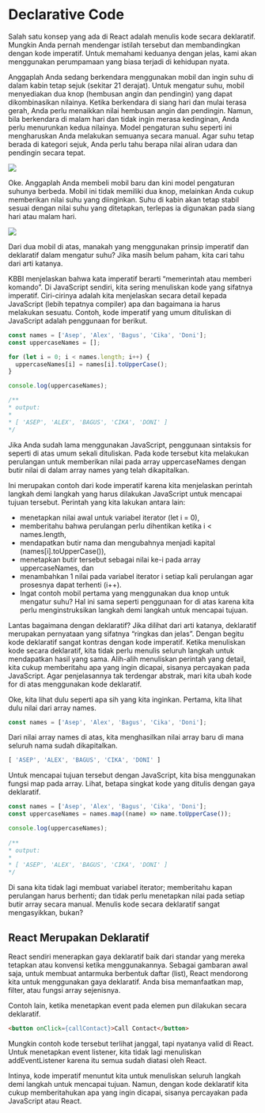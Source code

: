 # Declarative Code
Salah satu konsep yang ada di React adalah menulis kode secara deklaratif. Mungkin Anda pernah mendengar istilah tersebut dan membandingkan dengan kode imperatif. Untuk memahami keduanya dengan jelas, kami akan menggunakan perumpamaan yang biasa terjadi di kehidupan nyata.

Anggaplah Anda sedang berkendara menggunakan mobil dan ingin suhu di dalam kabin tetap sejuk (sekitar 21 derajat). Untuk mengatur suhu, mobil menyediakan dua knop (hembusan angin dan pendingin) yang dapat dikombinasikan nilainya. Ketika berkendara di siang hari dan mulai terasa gerah, Anda perlu menaikkan nilai hembusan angin dan pendingin. Namun, bila berkendara di malam hari dan tidak ingin merasa kedinginan, Anda perlu menurunkan kedua nilainya. Model pengaturan suhu seperti ini mengharuskan Anda melakukan semuanya secara manual. Agar suhu tetap berada di kategori sejuk, Anda perlu tahu berapa nilai aliran udara dan pendingin secara tepat.

![](https://dicoding-web-img.sgp1.cdn.digitaloceanspaces.com/original/academy/dos:54e9140936e59fd263b1d46954b170c420220411170045.jpeg)

Oke. Anggaplah Anda membeli mobil baru dan kini model pengaturan suhunya berbeda. Mobil ini tidak memiliki dua knop, melainkan Anda cukup memberikan nilai suhu yang diinginkan. Suhu di kabin akan tetap stabil sesuai dengan nilai suhu yang ditetapkan, terlepas ia digunakan pada siang hari atau malam hari.

![](https://dicoding-web-img.sgp1.cdn.digitaloceanspaces.com/original/academy/dos:22949ac91c43ffd3f52fcd6253c36d0a20220411170045.jpeg)

Dari dua mobil di atas, manakah yang menggunakan prinsip imperatif dan deklaratif dalam mengatur suhu? Jika masih belum paham, kita cari tahu dari arti katanya.

KBBI menjelaskan bahwa kata imperatif berarti “memerintah atau memberi komando”. Di JavaScript sendiri, kita sering menuliskan kode yang sifatnya imperatif. Ciri-cirinya adalah kita menjelaskan secara detail kepada JavaScript (lebih tepatnya compiler) apa dan bagaimana ia harus melakukan sesuatu. Contoh, kode imperatif yang umum dituliskan di JavaScript adalah penggunaan for berikut.

```js
const names = ['Asep', 'Alex', 'Bagus', 'Cika', 'Doni'];
const uppercaseNames = [];

for (let i = 0; i < names.length; i++) {
  uppercaseNames[i] = names[i].toUpperCase();
}

console.log(uppercaseNames);

/**
* output:
*
* [ 'ASEP', 'ALEX', 'BAGUS', 'CIKA', 'DONI' ]
*/
```

Jika Anda sudah lama menggunakan JavaScript, penggunaan sintaksis for seperti di atas umum sekali dituliskan. Pada kode tersebut kita melakukan perulangan untuk memberikan nilai pada array uppercaseNames dengan butir nilai di dalam array names yang telah dikapitalkan.

Ini merupakan contoh dari kode imperatif karena kita menjelaskan perintah langkah demi langkah yang harus dilakukan JavaScript untuk mencapai tujuan tersebut. Perintah yang kita lakukan antara lain:

- menetapkan nilai awal untuk variabel iterator (let i = 0),
- memberitahu bahwa perulangan perlu dihentikan ketika i < names.length,
- mendapatkan butir nama dan mengubahnya menjadi kapital (names[i].toUpperCase()),
- menetapkan butir tersebut sebagai nilai ke-i pada array uppercaseNames, dan
- menambahkan 1 nilai pada variabel iterator i setiap kali perulangan agar prosesnya dapat terhenti (i++).
- Ingat contoh mobil pertama yang menggunakan dua knop untuk mengatur suhu? Hal ini sama seperti penggunaan for di atas karena kita perlu menginstruksikan langkah demi langkah untuk mencapai tujuan.

Lantas bagaimana dengan deklaratif? Jika dilihat dari arti katanya, deklaratif merupakan pernyataan yang sifatnya “ringkas dan jelas”. Dengan begitu kode deklaratif sangat kontras dengan kode imperatif. Ketika menuliskan kode secara deklaratif, kita tidak perlu menulis seluruh langkah untuk mendapatkan hasil yang sama. Alih-alih menuliskan perintah yang detail, kita cukup memberitahu apa yang ingin dicapai, sisanya percayakan pada JavaScript. Agar penjelasannya tak terdengar abstrak, mari kita ubah kode for di atas menggunakan kode deklaratif.

Oke, kita lihat dulu seperti apa sih yang kita inginkan. Pertama, kita lihat dulu nilai dari array names.
```js
const names = ['Asep', 'Alex', 'Bagus', 'Cika', 'Doni'];
```
Dari nilai array names di atas, kita menghasilkan nilai array baru di mana seluruh nama sudah dikapitalkan.
```js
[ 'ASEP', 'ALEX', 'BAGUS', 'CIKA', 'DONI' ]
```
Untuk mencapai tujuan tersebut dengan JavaScript, kita bisa menggunakan fungsi map pada array. Lihat, betapa singkat kode yang ditulis dengan gaya deklaratif.
```js
const names = ['Asep', 'Alex', 'Bagus', 'Cika', 'Doni'];
const uppercaseNames = names.map((name) => name.toUpperCase());

console.log(uppercaseNames);
 
/**
* output:
*
* [ 'ASEP', 'ALEX', 'BAGUS', 'CIKA', 'DONI' ]
*/
```
Di sana kita tidak lagi membuat variabel iterator; memberitahu kapan perulangan harus berhenti; dan tidak perlu menetapkan nilai pada setiap butir array secara manual. Menulis kode secara deklaratif sangat mengasyikkan, bukan?

## React Merupakan Deklaratif
React sendiri menerapkan gaya deklaratif baik dari standar yang mereka tetapkan atau konvensi ketika menggunakannya. Sebagai gambaran awal saja, untuk membuat antarmuka berbentuk daftar (list), React mendorong kita untuk menggunakan gaya deklaratif. Anda bisa memanfaatkan map, filter, atau fungsi array sejenisnya.

Contoh lain, ketika menetapkan event pada elemen pun dilakukan secara deklaratif.
```html
<button onClick={callContact}>Call Contact</button>
```
Mungkin contoh kode tersebut terlihat janggal, tapi nyatanya valid di React. Untuk menetapkan event listener, kita tidak lagi menuliskan addEventListener karena itu semua sudah diatasi oleh React.

Intinya, kode imperatif menuntut kita untuk menuliskan seluruh langkah demi langkah untuk mencapai tujuan. Namun, dengan kode deklaratif kita cukup memberitahukan apa yang ingin dicapai, sisanya percayakan pada JavaScript atau React.